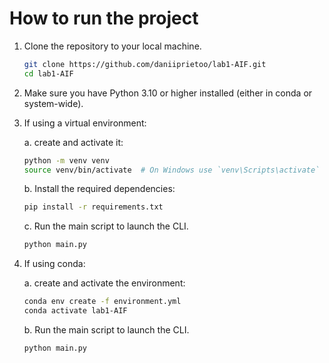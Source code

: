 # How to run the project

1. Clone the repository to your local machine.

    ```bash
    git clone https://github.com/daniiprietoo/lab1-AIF.git
    cd lab1-AIF
    ```

2. Make sure you have Python 3.10 or higher installed (either in conda or system-wide).

3. If using a virtual environment:

    a. create and activate it:

    ```bash
    python -m venv venv
    source venv/bin/activate  # On Windows use `venv\Scripts\activate`
    ```

    b. Install the required dependencies:

    ```bash
    pip install -r requirements.txt
    ```

    c. Run the main script to launch the CLI.

    ```bash
    python main.py
    ```

3. If using conda:

    a. create and activate the environment:

    ```bash
    conda env create -f environment.yml
    conda activate lab1-AIF
    ```

    b. Run the main script to launch the CLI.

    ```bash
    python main.py
    ```
